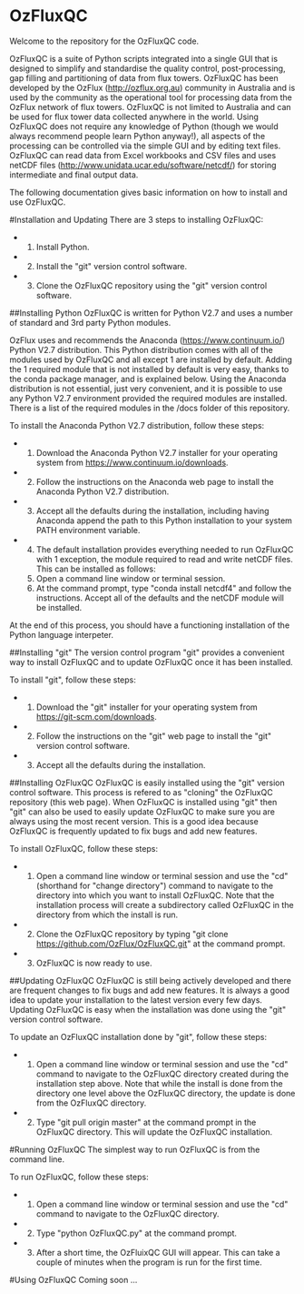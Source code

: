 OzFluxQC
========

Welcome to the repository for the OzFluxQC code.

OzFluxQC is a suite of Python scripts integrated into a single GUI that is designed to simplify and standardise the quality control, post-processing, gap filling and partitioning of data from flux towers.  OzFluxQC has been developed by the OzFlux (http://ozflux.org.au) community in Australia and is used by the community as the operational tool for processing data from the OzFlux network of flux towers.  OzFluxQC is not limited to Australia and can be used for flux tower data collected anywhere in the world.  Using OzFluxQC does not require any knowledge of Python (though we would always recommend people learn Python anyway!), all aspects of the processing can be controlled via the simple GUI and by editing text files.  OzFluxQC can read data from Excel workbooks and CSV files and uses netCDF files (http://www.unidata.ucar.edu/software/netcdf/) for storing intermediate and final output data.

The following documentation gives basic information on how to install and use OzFluxQC.

#Installation and Updating
There are 3 steps to installing OzFluxQC:
* 1. Install Python.
* 2. Install the "git" version control software.
* 3. Clone the OzFluxQC repository using the "git" version control software.

##Installing Python
OzFluxQC is written for Python V2.7 and uses a number of standard and 3rd party Python modules.

OzFlux uses and recommends the Anaconda (https://www.continuum.io/) Python V2.7 distribution.  This Python distribution comes with all of the modules used by OzFluxQC and all except 1 are installed by default.  Adding the 1 required module that is not installed by default is very easy, thanks to the conda package manager, and is explained below.  Using the Anaconda distribution is not essential, just very convenient, and it is possible to use any Python V2.7 environment provided the required modules are installed.  There is a list of the required modules in the /docs folder of this repository.

To install the Anaconda Python V2.7 distribution, follow these steps:
* 1. Download the Anaconda Python V2.7 installer for your operating system from https://www.continuum.io/downloads.
* 2. Follow the instructions on the Anaconda web page to install the Anaconda Python V2.7 distribution.
* 3. Accept all the defaults during the installation, including having Anaconda append the path to this Python installation to your system PATH environment variable.
* 4. The default installation provides everything needed to run OzFluxQC with 1 exception, the module required to read and write netCDF files.  This can be installed as follows:
  1. Open a command line window or terminal session.
  2. At the command prompt, type "conda install netcdf4" and follow the instructions.  Accept all of the defaults and the netCDF module will be installed.

At the end of this process, you should have a functioning installation of the Python language interpeter.

##Installing "git"
The version control program "git" provides a convenient way to install OzFluxQC and to update OzFluxQC once it has been installed.

To install "git", follow these steps:
* 1. Download the "git" installer for your operating system from https://git-scm.com/downloads.
* 2. Follow the instructions on the "git" web page to install the "git" version control software.
* 3. Accept all the defaults during the installation.

##Installing OzFluxQC
OzFluxQC is easily installed using the "git" version control software.  This process is refered to as "cloning" the OzFluxQC repository (this web page).  When OzFluxQC is installed using "git" then "git" can also be used to easily update OzFluxQC to make sure you are always using the most recent version.  This is a good idea because OzFluxQC is frequently updated to fix bugs and add new features.

To install OzFluxQC, follow these steps:
* 1. Open a command line window or terminal session and use the "cd" (shorthand for "change directory") command to navigate to the directory into which you want to install OzFluxQC.  Note that the installation process will create a subdirectory called OzFluxQC in the directory from which the install is run.
* 2. Clone the OzFluxQC repository by typing "git clone https://github.com/OzFlux/OzFluxQC.git" at the command prompt.
* 3. OzFluxQC is now ready to use.

##Updating OzFluxQC
OzFluxQC is still being actively developed and there are frequent changes to fix bugs and add new features.  It is always a good idea to update your installation to the latest version every few days.  Updating OzFluxQC is easy when the installation was done using the "git" version control software.

To update an OzFluxQC installation done by "git", follow these steps:
* 1. Open a command line window or terminal session and use the "cd" command to navigate to the OzFluxQC directory created during the installation step above.  Note that while the install is done from the directory one level above the OzFluxQC directory, the update is done from the OzFluxQC directory.
* 2. Type "git pull origin master" at the command prompt in the OzFluxQC directory.  This will update the OzFluxQC installation.

#Running OzFluxQC
The simplest way to run OzFluxQC is from the command line.

To run OzFluxQC, follow these steps:
* 1. Open a command line window or terminal session and use the "cd" command to navigate to the OzFluxQC directory.
* 2. Type "python OzFluxQC.py" at the command prompt.
* 3. After a short time, the OzFluixQC GUI will appear.  This can take a couple of minutes when the program is run for the first time.

#Using OzFluxQC
Coming soon ...
